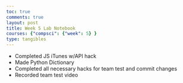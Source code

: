 ```yaml
---
toc: true
comments: true
layout: post
title: Week 5 Lab Notebook
courses: {"compsci": {"week": 5} }
type: tangibles
---
```

- Completed JS iTunes w/API hack
- Made Python Dictionary
- Completed all necessary hacks for team test and commit changes
- Recorded team test video